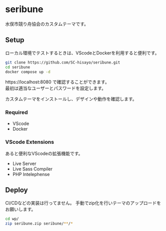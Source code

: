 # seribune

水俣市競り舟協会のカスタムテーマです。

## Setup

ローカル環境でテストするときは、VScodeとDockerを利用すると便利です。

```sh
git clone https://github.com/SC-hisayo/seribune.git
cd seribune
docker compose up -d
```

https://localhost:8080 で確認することができます。  
最初は適当なユーザーとパスワードを設定します。

カスタムテーマをインストールし、デザインや動作を確認します。

### Required

* VScode
* Docker

### VScode Extensions

あると便利なVScodeの拡張機能です。

* Live Server
* Live Sass Compiler
* PHP Intelephense

## Deploy

CI/CDなどの実装は行ってません。
手動でzip化を行いテーマのアップロードをお願いします。

```sh
cd wp/
zip seribune.zip seribune/**/*
```
